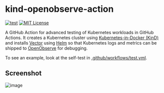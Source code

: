 # kind-openobserve-action

[![test](https://github.com/FNNDSC/kind-openobserve-action/actions/workflows/test.yml/badge.svg)](https://github.com/FNNDSC/kind-openobserve-action/actions/workflows/test.yml)
[![MIT License](https://img.shields.io/github/license/fnndsc/kind-openobserve-action)](./LICENSE)

A GitHub Action for advanced testing of Kubernetes workloads in GitHub Actions.
It creates a Kubernetes cluster using [Kubernetes-in-Docker (KinD)](https://kind.sigs.k8s.io/)
and installs [Vector](https://vector.dev) using [Helm](https://helm.sh/) so that
Kubernetes logs and metrics can be shipped to [OpenObserve](https://openobserve.ai) for debugging.

To see an example, look at the self-test in
[.github/workflows/test.yml](.github/workflows/test.yml).


## Screenshot

![image](https://github.com/FNNDSC/kind-openobserve-action/assets/20404439/2449b59a-8aad-42ba-83ac-ff4fedf1b3cc)
